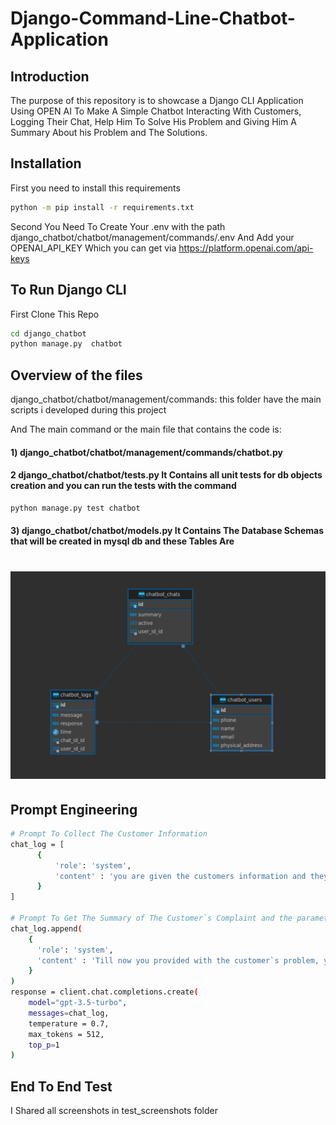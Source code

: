 # Django-Command-Line-Chatbot-Application

## Introduction

The purpose of this repository is to showcase a Django CLI Application Using OPEN AI To Make A Simple Chatbot Interacting With Customers, Logging Their Chat, Help Him To Solve His Problem and Giving Him A Summary About his Problem and The Solutions.

## Installation

First you need to install this requirements
```sh
python -m pip install -r requirements.txt
```
Second You Need To Create Your .env with the path django_chatbot/chatbot/management/commands/.env
And Add your OPENAI_API_KEY Which you can get via https://platform.openai.com/api-keys


## To Run Django CLI
First Clone This Repo
```sh
cd django_chatbot
python manage.py  chatbot
```

## Overview of the files

django_chatbot/chatbot/management/commands: this folder have the main scripts i developed during this project

And The main command or the main file that contains the code is:
#### 1) django_chatbot/chatbot/management/commands/chatbot.py

#### 2  django_chatbot/chatbot/tests.py It Contains all unit tests for db objects creation and you can run the tests with the command
 ```sh
python manage.py test chatbot
```
#### 3) django_chatbot/chatbot/models.py It Contains The Database Schemas that will be created in mysql db and these Tables Are

<h1 align="center">
<img src="models_erd.png" >
</h1>

## Prompt Engineering
```sh
# Prompt To Collect The Customer Information
chat_log = [ 
      {
          'role': 'system', 
          'content' : 'you are given the customers information and they are 1) phone_number 2) name 3) email and wont continue unless you get all of them and print them'
      }
]

# Prompt To Get The Summary of The Customer`s Complaint and the parameters
chat_log.append( 
    {
      'role': 'system',
      'content' : 'Till now you provided with the customer`s problem, your task is to Provide a brief summary of this customer`s problem'
    }
)
response = client.chat.completions.create(
    model="gpt-3.5-turbo",
    messages=chat_log,
    temperature = 0.7,
    max_tokens = 512,
    top_p=1
)
```

## End To End Test
I Shared all screenshots in test_screenshots folder

